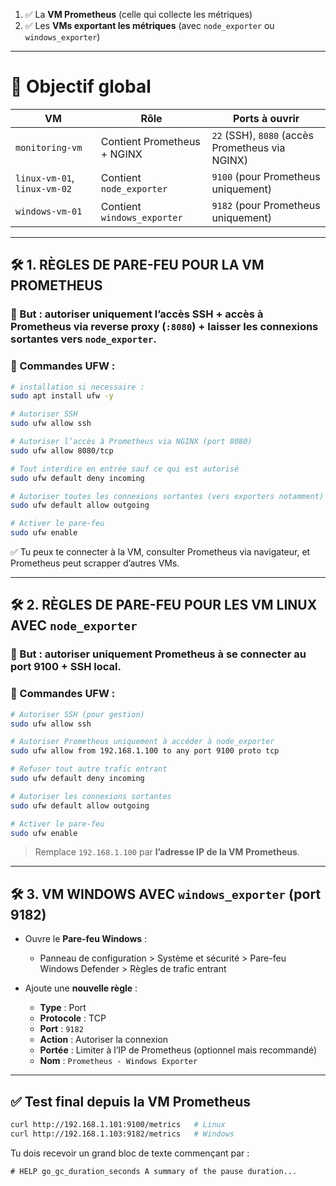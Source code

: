 1. ✅ La **VM Prometheus** (celle qui collecte les métriques)
2. ✅ Les **VMs exportant les métriques** (avec `node_exporter` ou `windows_exporter`)

---

# 🧠 Objectif global

| VM                           | Rôle                        | Ports à ouvrir                                  |
| ---------------------------- | --------------------------- | ----------------------------------------------- |
| `monitoring-vm`              | Contient Prometheus + NGINX | `22` (SSH), `8080` (accès Prometheus via NGINX) |
| `linux-vm-01`, `linux-vm-02` | Contient `node_exporter`    | `9100` (pour Prometheus uniquement)             |
| `windows-vm-01`              | Contient `windows_exporter` | `9182` (pour Prometheus uniquement)             |

---

## 🛠️ 1. RÈGLES DE PARE-FEU POUR LA VM PROMETHEUS

### 🎯 But : autoriser uniquement l’accès SSH + accès à Prometheus via reverse proxy (`:8080`) + laisser les connexions sortantes vers `node_exporter`.

### 🔧 Commandes UFW :


```bash
# installation si necessaire : 
sudo apt install ufw -y

# Autoriser SSH
sudo ufw allow ssh

# Autoriser l’accès à Prometheus via NGINX (port 8080)
sudo ufw allow 8080/tcp

# Tout interdire en entrée sauf ce qui est autorisé
sudo ufw default deny incoming

# Autoriser toutes les connexions sortantes (vers exporters notamment)
sudo ufw default allow outgoing

# Activer le pare-feu
sudo ufw enable
```

✅ Tu peux te connecter à la VM, consulter Prometheus via navigateur, et Prometheus peut scrapper d’autres VMs.

---

## 🛠️ 2. RÈGLES DE PARE-FEU POUR LES VM LINUX AVEC `node_exporter`

### 🎯 But : autoriser **uniquement Prometheus** à se connecter au port 9100 + SSH local.

### 🔧 Commandes UFW :

```bash
# Autoriser SSH (pour gestion)
sudo ufw allow ssh

# Autoriser Prometheus uniquement à accéder à node_exporter
sudo ufw allow from 192.168.1.100 to any port 9100 proto tcp

# Refuser tout autre trafic entrant
sudo ufw default deny incoming

# Autoriser les connexions sortantes
sudo ufw default allow outgoing

# Activer le pare-feu
sudo ufw enable
```

> Remplace `192.168.1.100` par **l’adresse IP de la VM Prometheus**.

---

## 🛠️ 3. VM WINDOWS AVEC `windows_exporter` (port 9182)

* Ouvre le **Pare-feu Windows** :

  * Panneau de configuration > Système et sécurité > Pare-feu Windows Defender > Règles de trafic entrant
* Ajoute une **nouvelle règle** :

  * **Type** : Port
  * **Protocole** : TCP
  * **Port** : `9182`
  * **Action** : Autoriser la connexion
  * **Portée** : Limiter à l’IP de Prometheus (optionnel mais recommandé)
  * **Nom** : `Prometheus - Windows Exporter`

---

## ✅ Test final depuis la VM Prometheus

```bash
curl http://192.168.1.101:9100/metrics   # Linux
curl http://192.168.1.103:9182/metrics   # Windows
```

Tu dois recevoir un grand bloc de texte commençant par :

```
# HELP go_gc_duration_seconds A summary of the pause duration...
```

